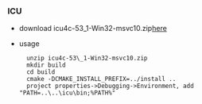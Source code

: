 ### ICU

- download icu4c-53\_1-Win32-msvc10.zip[here][1]
- usage

		unzip icu4c-53\_1-Win32-msvc10.zip
		mkdir build
		cd build
		cmake -DCMAKE_INSTALL_PREFIX=../install ..
		project properties->Debugging->Environment, add "PATH=..\..\icu\bin;%PATH%"

[1]: http://download.icu-project.org/files/icu4c/53.1/icu4c-53_1-Win32-msvc10.zip

